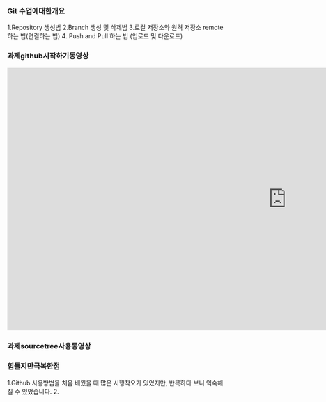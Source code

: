 ### Git 수업에대한개요
1.Repository 생성법
2.Branch 생성 및 삭제법 
3.로컬 저장소와 원격 저장소 remote하는 법(연결하는 법)
4. Push and Pull 하는 법 (업로드 및 다운로드)

### 과제github시작하기동영상

<iframe width="1280" height="604" src="https://www.youtube.com/embed/UkT7n2CbiZE" title="YouTube video player" frameborder="0" allow="accelerometer; autoplay; clipboard-write; encrypted-media; gyroscope; picture-in-picture" allowfullscreen></iframe>

### 과제sourcetree사용동영상


### 힘들지만극복한점
1.Github 사용방법을 처음 배웠을 때 많은 시행착오가 있었지만, 반복하다 보니 익숙해질 수 있었습니다. 
2.

